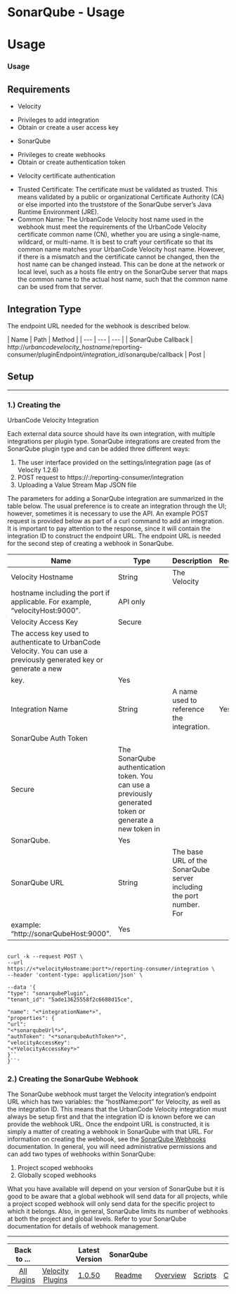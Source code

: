 
SonarQube - Usage
=================

# Usage


### Usage



Requirements
------------

* Velocity
+ Privileges to add integration
+ Obtain or
create a user access key
* SonarQube
+ Privileges to create webhooks
+ Obtain or create authentication
token
* Velocity certificate authentication
+ Trusted Certificate: The certificate must be validated as trusted.
This means validated by a public or organizational Certificate Authority (CA) or else imported into the truststore of
the SonarQube server’s Java Runtime Environment (JRE).
+ Common Name: The UrbanCode Velocity host name used in
the webhook must meet the requirements of the UrbanCode Velocity certificate common name (CN), whether you are using a
single-name, wildcard, or multi-name. It is best to craft your certificate so that its common name matches your
UrbanCode Velocity host name. However, if there is a mismatch and the certificate cannot be changed, then the host name
can be changed instead. This can be done at the network or local level, such as a hosts file entry on the SonarQube
server that maps the common name to the actual host name, such that the common name can be used from that server.


Integration Type
----------------

The endpoint URL needed for the webhook is described below.


| Name | Path |
Method |
| --- | --- | --- |
| SonarQube Callback | http://*urbancodevelocity\_hostname*/reporting-
consumer/pluginEndpoint/*integration\_id*/sonarqube/callback | Post |

Setup
-----


---

### 1.) Creating the
UrbanCode Velocity Integration

Each external data source should have its own integration, with multiple integrations
per plugin type. SonarQube integrations are created from the SonarQube plugin type and can be added three different
ways:

1. The user interface provided on the settings/integration page (as of Velocity 1.2.6)
2. POST request to
https://:/reporting-consumer/integration
3. Uploading a Value Stream Map JSON file

The parameters for adding a
SonarQube integration are summarized in the table below. The usual preference is to create an integration through the
UI; however, sometimes it is necessary to use the API. An example POST request is provided below as part of a curl
command to add an integration. It is important to pay attention to the response, since it will contain the integration
ID to construct the endpoint URL. The endpoint URL is needed for the second step of creating a webhook in SonarQube.



| Name | Type | Description                                                                                                          | Required |
| ---- | ---- | -------------------------------------------------------------------------------------------------------------------- | -------- |
| Velocity Hostname | String | The Velocity
hostname including the port if applicable. For example, “velocityHost:9000”. | API only |
| Velocity Access Key | Secure
| The access key used to authenticate to UrbanCode Velocity. You can use a previously generated key or generate a new
key. | Yes |
| Integration Name | String | A name used to reference the integration. | Yes |
| SonarQube Auth Token |
Secure | The SonarQube authentication token. You can use a previously generated token or generate a new token in
SonarQube. | Yes |
| SonarQube URL | String | The base URL of the SonarQube server including the port number. For
example: “http://sonarQubeHost:9000”. | Yes |


```

curl -k --request POST \
--url
https://<*velocityHostname:port*>/reporting-consumer/integration \
--header 'content-type: application/json' \

--data '{
"type": "sonarqubePlugin",
"tenant_id": "5ade13625558f2c6688d15ce",

"name": "<*integrationName*>",
"properties": {
"url":
"<*sonarqubeUrl*>",
"authToken": "<*sonarqubeAuthToken*>",
"velocityAccessKey":
"<*VelocityAccessKey*>"
}``
}``'

```

### 2.) Creating the SonarQube Webhook


The SonarQube webhook must target the Velocity integration’s endpoint URL which has two variables: the
“hostName:port” for Velocity, as well as the integration ID. This means that the UrbanCode Velocity integration must
always be setup first and that the integration ID is known before we can provide the webhook URL. Once the endpoint URL
is constructed, it is simply a matter of creating a webhook in SonarQube with that URL. For information on creating the
webhook, see the [SonarQube Webhooks](https://docs.sonarqube.org/latest/project-administration/webhooks/) documentation.
In general, you will need administrative permissions and can add two types of webhooks within SonarQube:

1. Project
scoped webhooks
2. Globally scoped webhooks

What you have available will depend on your version of SonarQube but it is
good to be aware that a global webhook will send data for all projects, while a project scoped webhook will only send
data for the specific project to which it belongs. Also, in general, SonarQube limits its number of webhooks at both the
project and global levels. Refer to your SonarQube documentation for details of webhook management.


---



|Back to ...||Latest Version|SonarQube |||||
| :---: | :---: | :---: | :---: | :---: | :---: | :---: | :---: |
|[All Plugins](../../index.md)|[Velocity Plugins](../README.md)|[1.0.50](https://raw.githubusercontent.com/UrbanCode/IBM-UCV-PLUGINS/main/files/ucv-ext-sonarqube/ucv-ext-sonarqube-1.0.50.tar.zip)|[Readme](README.md)|[Overview](overview.md)|[Scripts](scripts.md)|[Certificate](certificate.md)|[Downloads](downloads.md)|
